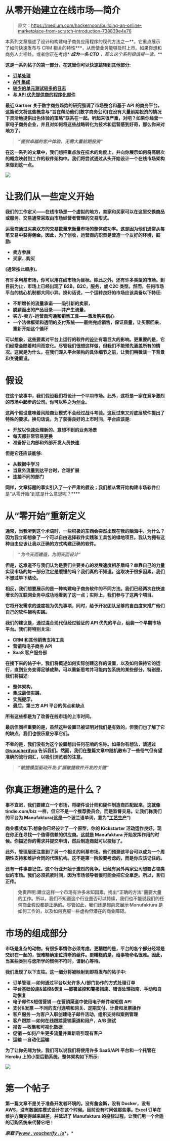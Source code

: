 # 从零开始建立在线市场—简介

> 原文：<https://medium.com/hackernoon/building-an-online-marketplace-from-scratch-introduction-738839e4e76>

本系列文章描述了设计和构建电子商务应用程序的现代方法之一**。它重点展示了如何快速发布与 CRM 相关的特性***，从而使业务能够及时上市。如果你想和商务人士相处，或者你正在考虑* ***成为一名 CTO*** *，那么这个系列很值得一读。***

**这是一系列帖子的第一部分，在这里你可以快速跳转到其他部分:**

*   **[**订单处理**](/voucherify/building-an-online-marketplace-from-scratch-order-processing-a65c7bfab490)**
*   **[**API 集成**](https://hackernoon.com/building-an-online-marketplace-from-scratch-the-dark-side-of-salesforce-limits-6834c2d5d71e)**
*   **[**较少的单元测试较多的日志**](https://hackernoon.com/less-unit-tests-more-logs-8acbfedc24a0)**
*   **[**与 API 优先提供商的程序化邮件**](/@msedzielewski/programmatic-emails-with-api-first-providers-c8671c91fd72)**

**最近 Gartner 关于数字商务趋势的研究强调了市场整合和基于 API 的商务平台。这篇论文将这些概念与“旨在帮助他们(数字商务公司)在没有大量前期投资的情况下灵活地提供出色体验的策略”联系在一起。听起来很严重，对吧？如果你经营一家电子商务企业，并且对如何将这些战略转化为技术和运营感到好奇，那么你来对地方了。**

> ***“提供卓越的客户体验，无需大量前期投资”***

**在这一系列的文章中，我们想把重点放在技术的角度上，并向你展示如何将高层次的概念映射到工作的软件架构中。我们将尝试通过从头开始设计一个在线市场架构来做到这一点。**

**![](img/0957f15a34b71ec7a83655b0394dfc38.png)**

# **让我们从一些定义开始**

**我们的工作定义——在线市场是一个虚拟的地方，卖家和买家可以在这里交换商品或服务。交易通常采取由市场经营者管理的交易形式。**

**运营商通过买卖双方的交易数量来衡量市场的整体成功率。这是因为他们通常从每笔交易中获得佣金。因此，为了创收，运营商的职责是营造一个友好的环境，鼓励:**

*   **卖方参展**
*   **买家…购买**

**(通常按此顺序)。**

**有许多利基市场，你可以用在线市场为目标。除此之外，还有许多类型的市场。到目前为止，市场上已经出现了 B2B，B2C，服务，或 C2C 类型。然而，任何市场平台的核心机制都大同小异。换句话说，一个运转良好的市场应该具备以下特征:**

*   **不断增长的流量承诺——吸引新的卖家，**
*   **脱颖而出的产品目录——并产生流量，**
*   **买方-卖方-运营商沟通和销售工具——激发购买信心**
*   **一个法律框架和透明的支付系统——最终完成销售，保证质量，让买家回来，重新开始这个循环**

**可以想象，这些要素对平台上运行的软件的[设计](https://hackernoon.com/tagged/design)有着巨大的影响。更重要的是，它们经常会随着时间而变化。尽管我们很想这样做，但我们不能预先涵盖所有的情况。这就是为什么，在我们深入平台架构的具体细节之前，让我们稍微谈一下背景和关键假设。**

# **假设**

**在这个故事中，我们假设我们将设计一个**早期**市场。此外，这将是一家在竞争激烈的市场中起步的公司。你可以称之为[创业](https://hackernoon.com/tagged/startup)。**

**这两个假设意味着风险商业模式不会经过战斗考验。这反过来又对底层软件提出了特殊的要求。换句话说，为了获得良好的上市时间，平台应该是:**

*   **开放以快速处理新的、意想不到的业务场景**
*   **每天都非常容易更换**
*   **准备好让内部和外部开发人员快速**

**但是它还应该能够:**

*   **从数据中学习**
*   **当意外流量到达平台时，合理扩展**
*   **连接不同的部门**

**同样，文章标题的事实引入了一个严肃的假设；我们想从零开始构建市场软件**但是“从零开始”到底是什么意思呢？****

# ****从“零开始”重新定义****

****通常，当我听到这个术语时，一些积极的东西会突然出现在我的脑海中。为什么？因为我立即想象了一个可以自由选择软件实践和工具包的绿地项目。我认为拥有这种自由应该让我以正确的方式构建正确的软件。****

> *****“为今天而建造，为明天而设计”*****

****但是，这难道不与我们认为是我们主要关心的发展速度相矛盾吗？单靠自己的力量实现市场的每一部分注定是缓慢的吗？我们真的不知道。这取决于很多因素，我们不想过早下结论。****

****相反，我们想要展示的是一种构建电子商务软件的不同方法。我们已经两次在快速增长的互联网业务中成功地看到了这一点；实际上，我们参与了这两个项目。****

****它将开发需求的速度视为优先事项，同时，给予开发团队足够的自由度来推广他们自己的软件架构实践。****

****我们的建议是，通过混合**现代但经过验证的** API 优先的平台，组装一个早期市场平台。我们将特别关注:****

*   ****CRM 和其他销售支持工具****
*   ****营销和电子商务 API****
*   ****SaaS 客户服务部****

****在接下来的帖子中，我们将概述如何实际创建这样的设置，以及如何保持它的运行，直到业务变得足够成熟，可以重新思考并可能内包系统的某些部分。特别是，我们将描述:****

*   ****整体架构，****
*   ****集成最佳实践，****
*   ****实施提示，****
*   ****最后，第三方 API 平台的优点和缺点****

****所有这些都是为了改善在线市场的上市时间。****

****最后但同样重要的是，虽然这种设置已被证明对我们是有效的，但我们也了解了它的缺点。我们也很乐意分享它们。****

****不幸的是，我们没有为这个设置想出任何花哨的名称。如果你有想法，请通过 [@voucherifyio](https://twitter.com/voucherifyio) 告诉我们。然而，我们在整篇文章中随机散布了一些俗气但有望准确的流行词汇，以吸引浏览者的注意。****

> *****“敏捷模型驱动开发:扩展敏捷软件开发的关键”*****

# ****你真正想建造的是什么？****

****事不宜迟，我们要建立一个市场，将硬件设计师和硬件制造商匹配起来。这就像 tindie.com/biz 一样，但它不是一个推荐委员会，而是监督交易。让我们称我们的平台为 Manufaktura(这是一个波兰语单词，意为“[工艺生产](https://en.wikipedia.org/wiki/Craft_production)”)****

****商业模式如下:想象你已经设计了一个原型，你的 Kickstarter 活动运作良好，现在你正在寻找一个值得信赖的供应商。这就是 Manufaktura 开始发挥作用的时候。你描述你的需求并提交申请，然后制造商就可以投标了。****

****此外，管理层还注意到了另一个相关的利基市场。他们预测该平台可以成为一个周期性支持和维护合同的代理机构。这不是第一阶段要考虑的，而是你应该记住的。****

****还有一件事要记住。这个行业开始于激烈的竞争。已经有另外两家公司想要占领类似的市场。我们必须抓紧时间，因为市场领导者很可能会把它全拿走。所以，言归正传。****

> ****免责声明:建立这样一个市场有许多未知因素。找出“正确的方法”需要大量的工作。所以，我们不知道这个行业是否可以持续，我们也不能说我们的任何商业假设都是正确的。尽管如此，我们还是想向您展示 Manufaktura 是如何工作的，以及如何克服一些虚构但潜在的商业障碍。****

# ****市场的组成部分****

****市场是复杂的动物。有很多事情你必须考虑。更糟糕的是，平台的各个部分经常是交织在一起的，很难精确定位清晰的组件。更糟糕的是，给事物命名很难。因此，当某些类别与您所学的惯例不符时，请耐心等待。****

****我们发现了以下支柱。这一细分将被映射到即将发布的帖子中:****

*   ******订单管理** —如何通过平台以允许多人/部门协作的方式处理订单****
*   ******平台基础设施&监控&恢复** —部署监控和警报措施、错误处理指南、手动和自动恢复****
*   ******电子邮件&短信营销** —在营销渠道中使用电子邮件和短信 API****
*   ******支付&发票** —不同的支付选项和网关、定期支付、计费和发票操作****
*   ******客户服务** —为客户入职创建电子邮件活动，组织支持和案例管理****
*   ******客户跟踪** —如何在线跟踪营销渠道和用户，A/B 测试****
*   ******报告** —收集和可视化数据****
*   ******促销** —如何产生更多流量并重新吸引现有客户****
*   ******运输** —自动化运输****

****为了让你先睹为快，我们可以说我们将使用许多 SaaS/API 平台和一个托管在 Heroku 上的小型后勤系统。整体架构如下所示:****

****![](img/b4fbfb11d8c904ea8d82116149382109.png)****

# ****第一个帖子****

****第一篇文章不是关于准备开发者环境的。没有詹金斯，没有 Docker，没有 AWS，没有数据库模式设计在这个时候。目前没有时间做那些事。Excel 订单在维护方面变得越来越差，并延迟了 Manufaktura 的投标过程。让我们用一个合适的订购系统来代替它吧！****

*****原载于*[*www . voucherify . io*](https://www.voucherify.io/blog/2017/5/12/building-an-online-marketplace-from-scratch-introduction)*。*****